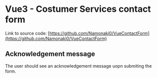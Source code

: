 # Vue3 - Costumer Services contact form

Link to source code:
[https://github.com/Namonaki0/VueContactForm](https://github.com/Namonaki0/VueContactForm)

## Acknowledgement message

The user should see an acknowledgement message uopn submiting the form.
